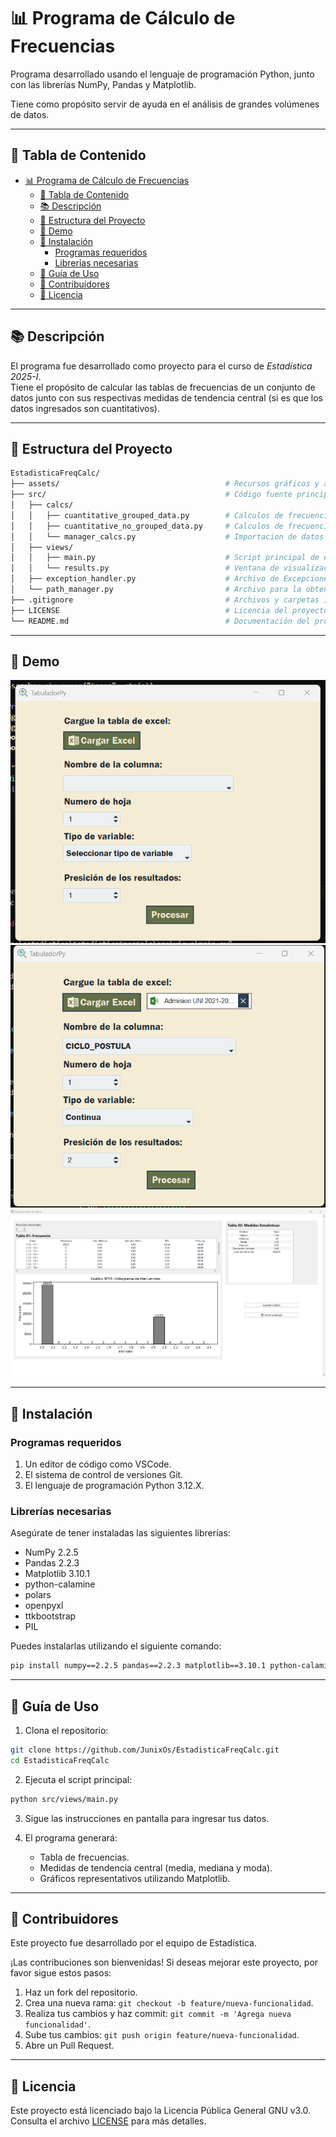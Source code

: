 # 📊 Programa de Cálculo de Frecuencias

Programa desarrollado usando el lenguaje de programación Python, junto con las librerías NumPy, Pandas y Matplotlib.

Tiene como propósito servir de ayuda en el análisis de grandes volúmenes de datos.

---

## 📑 Tabla de Contenido

- [📊 Programa de Cálculo de Frecuencias](#-programa-de-cálculo-de-frecuencias)
  - [📑 Tabla de Contenido](#-tabla-de-contenido)
  - [📚 Descripción](#-descripción)
  - [📁 Estructura del Proyecto](#-estructura-del-proyecto)
  - [📸 Demo](#-demo)
  - [🚀 Instalación](#-instalación)
    - [Programas requeridos](#programas-requeridos)
    - [Librerías necesarias](#librerías-necesarias)
  - [📝 Guía de Uso](#-guía-de-uso)
  - [🤝 Contribuidores](#-contribuidores)
  - [📄 Licencia](#-licencia)

---

## 📚 Descripción

El programa fue desarrollado como proyecto para el curso de _Estadística 2025-I_.  
Tiene el propósito de calcular las tablas de frecuencias de un conjunto de datos junto con sus respectivas medidas de tendencia central (si es que los datos ingresados son cuantitativos).

---

## 📁 Estructura del Proyecto

```bash
EstadisticaFreqCalc/
├── assets/                                     # Recursos gráficos y archivos auxiliares
├── src/                                        # Código fuente principal del programa
│   ├── calcs/
│   │   ├── cuantitative_grouped_data.py        # Calculos de frecuencias y medidas de resumen para datos agrupados en intervalos
│   │   ├── cuantitative_no_grouped_data.py     # Calculos de frecuencias y medidas de resumen para datos no agrupados
│   │   └── manager_calcs.py                    # Importacion de datos y seleccion de tipo
│   ├── views/
│   │   ├── main.py                             # Script principal de ejecución
│   │   └── results.py                          # Ventana de visualizacion de resultados
│   ├── exception_handler.py                    # Archivo de Excepciones personalizadas
│   └── path_manager.py                         # Archivo para la obtencion de rutas absolutas
├── .gitignore                                  # Archivos y carpetas ignorados por Git
├── LICENSE                                     # Licencia del proyecto (GPL-3.0)
└── README.md                                   # Documentación del proyecto
```

---

## 📸 Demo

![Demostración del programa](assets/demo/pantallaPrograma.png)
![Demostración del programa con datos precargados](assets/demo/pantallaProgramaDatos.png)
![Demostración del programa con datos procesados y medidas de tendencia central](assets/demo/pantallaProcesamiento.png)

---

## 🚀 Instalación

### Programas requeridos

1. Un editor de código como VSCode.
2. El sistema de control de versiones Git.
3. El lenguaje de programación Python 3.12.X.

### Librerías necesarias

Asegúrate de tener instaladas las siguientes librerías:

- NumPy 2.2.5
- Pandas 2.2.3
- Matplotlib 3.10.1
- python-calamine
- polars
- openpyxl
- ttkbootstrap
- PIL

Puedes instalarlas utilizando el siguiente comando:

```bash
pip install numpy==2.2.5 pandas==2.2.3 matplotlib==3.10.1 python-calamine polars openpyxl ttkbootstrap PIL
```

---

## 📝 Guía de Uso

1. Clona el repositorio:

```bash
git clone https://github.com/JunixOs/EstadisticaFreqCalc.git
cd EstadisticaFreqCalc
```

2. Ejecuta el script principal:

```bash
python src/views/main.py
```

3. Sigue las instrucciones en pantalla para ingresar tus datos.

4. El programa generará:

   - Tabla de frecuencias.
   - Medidas de tendencia central (media, mediana y moda).
   - Gráficos representativos utilizando Matplotlib.

---

## 🤝 Contribuidores

Este proyecto fue desarrollado por el equipo de Estadística.

¡Las contribuciones son bienvenidas! Si deseas mejorar este proyecto, por favor sigue estos pasos:

1. Haz un fork del repositorio.
2. Crea una nueva rama: `git checkout -b feature/nueva-funcionalidad`.
3. Realiza tus cambios y haz commit: `git commit -m 'Agrega nueva funcionalidad'`.
4. Sube tus cambios: `git push origin feature/nueva-funcionalidad`.
5. Abre un Pull Request.

---

## 📄 Licencia

Este proyecto está licenciado bajo la Licencia Pública General GNU v3.0. Consulta el archivo [LICENSE](LICENSE) para más detalles.
